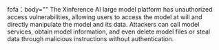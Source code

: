 fofa：body="<title>Xinference</title>" 
The Xinference AI large model platform has unauthorized access vulnerabilities, allowing users to access the model at will and directly manipulate the model and its data. Attackers can call model services, obtain model information, and even delete model files or steal data through malicious instructions without authentication.
